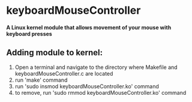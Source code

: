 # keyboardMouseController
#### A Linux kernel module that allows movement of your mouse with keyboard presses

## Adding module to kernel:
1. Open a terminal and navigate to the directory where Makefile and keyboardMouseController.c are located
2. run 'make' command
3. run 'sudo insmod keyboardMouseController.ko' command
4. to remove, run 'sudo rmmod keyboardMouseController.ko' command
